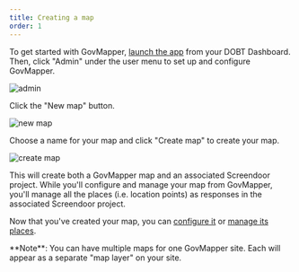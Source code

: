 ```yaml
---
title: Creating a map
order: 1
---
```


To get started with GovMapper, [launch the app](/articles/your_account/applications/managing_applications.html#launching-an-application) from your DOBT Dashboard. Then, click "Admin" under the user menu to set up and configure GovMapper.

![admin](../images/admin.png)

Click the "New map" button.

![new map](../images/new_map.png)

Choose a name for your map and click "Create map" to create your map.

![create map](../images/create_map.png)

This will create both a GovMapper map and an associated Screendoor project. While you'll configure and manage your map from GovMapper, you'll manage all the places (i.e. location points) as responses in the associated Screendoor project.

Now that you've created your map, you can [configure it](configuring_your_map.html) or [manage its places](managing_places.html).

<div class='alert'>
    **Note**: You can have multiple maps for one GovMapper site. Each will appear as a separate "map layer" on your site.
</div>
